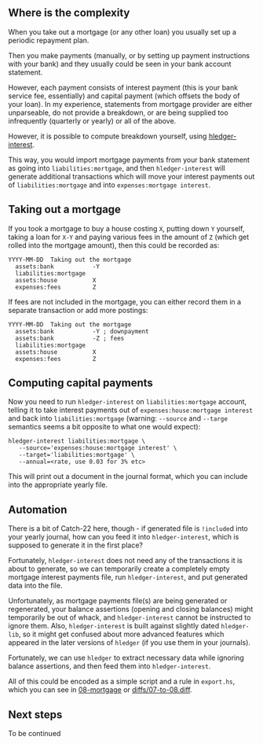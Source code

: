 ## Where is the complexity

When you take out a mortgage (or any other loan) you usually set up a periodic repayment plan.

Then you make payments (manually, or by setting up payment instructions with your bank) and they
usually could be seen in your bank account statement.

However, each payment consists of interest payment (this is your bank service fee, essentially) and capital payment (which offsets the body of your loan). In my experience, statements from mortgage provider are either unparseable, do not provide a breakdown, or are being supplied too infrequently (quarterly or yearly) or all of the above.

However, it is possible to compute breakdown yourself, using [hledger-interest](http://hackage.haskell.org/package/hledger-interest).

This way, you would import mortgage payments from your bank statement as going into `liabilities:mortgage`, and then `hledger-interest` will generate additional transactions which will move your interest payments out of `liabilities:mortgage` and into `expenses:mortgage interest`. 

## Taking out a mortgage

If you took a mortgage to buy a house costing `X`, putting down `Y` yourself, taking a loan for `X-Y` and paying various fees in the amount of `Z` (which get rolled into the mortgage amount), then this could be recorded as:
```
YYYY-MM-DD  Taking out the mortgage
  assets:bank           -Y
  liabilities:mortgage
  assets:house          X
  expenses:fees         Z
```

If fees are not included in the mortgage, you can either record them in a separate transaction or add more postings:
```
YYYY-MM-DD  Taking out the mortgage
  assets:bank           -Y ; downpayment
  assets:bank           -Z ; fees
  liabilities:mortgage
  assets:house          X
  expenses:fees         Z
```

## Computing capital payments

Now you need to run `hledger-interest` on `liabilities:mortgage` account, telling it to take interest payments out of `expenses:house:mortgage interest` and back into `liabilities:mortgage` (warning: `--source` and `--targe` semantics seems a bit opposite to what one would expect):
```
hledger-interest liabilities:mortgage \
   --source='expenses:house:mortgage interest' \
   --target='liabilities:mortgage' \
   --annual=<rate, use 0.03 for 3% etc>
```

This will print out a document in the journal format, which you can include into the appropriate yearly file.

## Automation

There is a bit of Catch-22 here, though - if generated file is `!include`d into your yearly journal, how can you feed it into `hledger-interest`, which is supposed to generate it in the first place?

Fortunately, `hledger-interest` does not need any of the transactions it is about to generate, so we can temporarily create a completely empty mortgage interest payments file, run `hledger-interest`, and put generated data into the file.

Unfortunately, as mortgage payments file(s) are being generated or regenerated, your balance assertions (opening and closing balances) might temporarily be out of whack, and `hledger-interest` cannot be instructed to ignore them.
Also, `hledger-interest` is built against slightly dated `hledger-lib`, so it might get confused about more advanced features which appeared in the later versions of `hledger` (if you use them in your journals).

Fortunately, we can use `hledger` to extract necessary data while ignoring balance assertions, and then feed them into `hledger-interest`. 

All of this could be encoded as a simple script and a rule in `export.hs`, which you can see in [08-mortgage](../tree/master/08-mortgage) or [diffs/07-to-08.diff](../tree/master/diffs/07-to-08.diff).

## Next steps

To be continued
